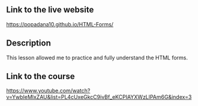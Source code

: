 ## Link to the live website 
https://popadana10.github.io/HTML-Forms/
## Description 
This lesson allowed me to practice and fully understand the HTML forms.
## Link to the course 
https://www.youtube.com/watch?v=YwbIeMlxZAU&list=PL4cUxeGkcC9ivBf_eKCPIAYXWzLlPAm6G&index=3
